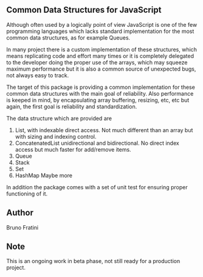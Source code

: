 ## Common Data Structures for JavaScript
Although often used by a logically point of view JavaScript is one of the few programming languages which lacks standard implementation for the most common data structures, as for example Queues.

In many project there is a custom implementation of these structures, which means replicating code and effort many times or it is completely delegated to the developer doing the proper use of the arrays, which may squeeze maximum performance but it is also a common source of unexpected bugs, not always easy to track.

The target of this package is providing a common implementation for these common data structures with the main goal of reliability. Also performance is keeped in mind, by encapsulating array buffering, resizing, etc, etc but again, the first goal is reliability and standardization.

The data structure which are provided are
1. List, with indexable direct access. Not much different than an array but with sizing and indexing control.
2. ConcatenatedList unidirectional and bidirectional. No direct index access but much faster for add/remove items.
3. Queue
4. Stack
5. Set
6. HashMap
Maybe more

In addition the package comes with a set of unit test for ensuring proper functioning of it.

## Author
Bruno Fratini

## Note
This is an ongoing work in beta phase, not still ready for a production project.

